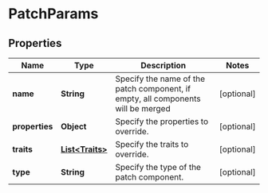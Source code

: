 

# PatchParams


## Properties

| Name | Type | Description | Notes |
|------------ | ------------- | ------------- | -------------|
|**name** | **String** | Specify the name of the patch component, if empty, all components will be merged |  [optional] |
|**properties** | **Object** | Specify the properties to override. |  [optional] |
|**traits** | [**List&lt;Traits&gt;**](Traits.md) | Specify the traits to override. |  [optional] |
|**type** | **String** | Specify the type of the patch component. |  [optional] |



